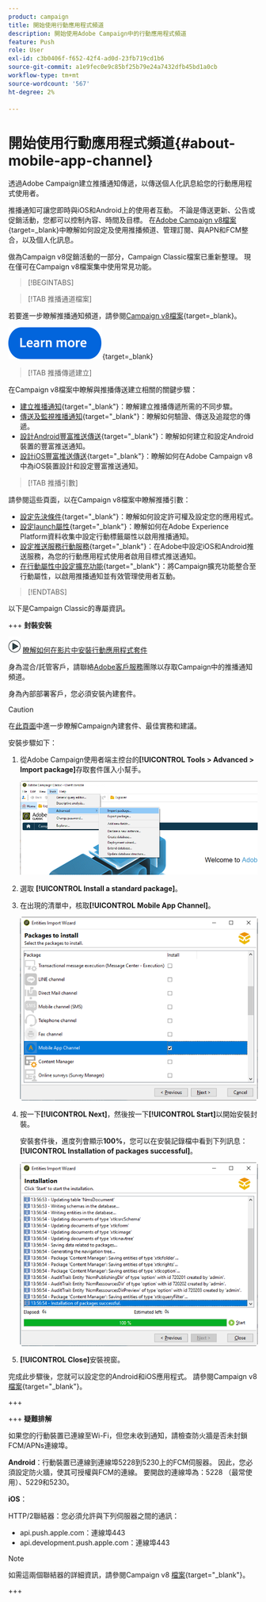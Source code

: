 ```yaml
---
product: campaign
title: 開始使用行動應用程式頻道
description: 開始使用Adobe Campaign中的行動應用程式頻道
feature: Push
role: User
exl-id: c3b0406f-f652-42f4-ad0d-23fb719cd1b6
source-git-commit: a1e9fec0e9c85bf25b79e24a7432dfb45bd1a0cb
workflow-type: tm+mt
source-wordcount: '567'
ht-degree: 2%

---
```


# 開始使用行動應用程式頻道{#about-mobile-app-channel}

透過Adobe Campaign建立推播通知傳遞，以傳送個人化訊息給您的行動應用程式使用者。

推播通知可讓您即時與iOS和Android上的使用者互動。 不論是傳送更新、公告或促銷活動，您都可以控制內容、時間及目標。 在[Adobe Campaign v8檔案](https://experienceleague.adobe.com/en/docs/campaign/campaign-v8/send/emails/email){target=_blank}中瞭解如何設定及使用推播頻道、管理訂閱、與APN和FCM整合，以及個人化訊息。

做為Campaign v8促銷活動的一部分，Campaign Classic檔案已重新整理。 現在僅可在Campaign v8檔案集中使用常見功能。

>[!BEGINTABS]

>[!TAB 推播通道檔案]

若要進一步瞭解推播通知頻道，請參閱[Campaign v8檔案](https://experienceleague.adobe.com/docs/campaign/campaign-v8/send/push/push.html){target=_blank}。

[![影像](../../assets/do-not-localize/learn-more-button.svg)](https://experienceleague.adobe.com/docs/campaign/campaign-v8/send/push/push.html){target=_blank}


>[!TAB 推播傳遞建立]

在Campaign v8檔案中瞭解與推播傳送建立相關的關鍵步驟：

* [建立推播通知](https://experienceleague.adobe.com/docs/campaign/campaign-v8/send/push/push.html#push-create){target="_blank"}：瞭解建立推播傳遞所需的不同步驟。
* [傳送及監視推播通知](https://experienceleague.adobe.com/docs/campaign/campaign-v8/send/push/push.html#push-test){target="_blank"}：瞭解如何驗證、傳送及追蹤您的傳遞。
* [設計Android豐富推送傳送](https://experienceleague.adobe.com/docs/campaign/campaign-v8/send/push/rich-push/rich-push-android.html){target="_blank"}：瞭解如何建立和設定Android裝置的豐富推送通知。
* [設計iOS豐富推送傳送](https://experienceleague.adobe.com/docs/campaign/campaign-v8/send/push/rich-push/rich-push-ios.html){target="_blank"}：瞭解如何在Adobe Campaign v8中為iOS裝置設計和設定豐富推送通知。


>[!TAB 推播引數]

請參閱這些頁面，以在Campaign v8檔案中瞭解推播引數：

* [設定先決條件](https://experienceleague.adobe.com/docs/campaign/campaign-v8/send/push/push-settings.html#before-starting){target="_blank"}：瞭解如何設定許可權及設定您的應用程式。
* [設定launch屬性](https://experienceleague.adobe.com/docs/campaign/campaign-v8/send/push/push-settings.html#launch-property){target="_blank"}：瞭解如何在Adobe Experience Platform資料收集中設定行動標籤屬性以啟用推播通知。
* [設定推送服務行動服務](https://experienceleague.adobe.com/docs/campaign/campaign-v8/send/push/push-settings.html#push-service){target="_blank"}：在Adobe中設定iOS和Android推送服務，為您的行動應用程式使用者啟用目標式推送通知。
* [在行動屬性中設定擴充功能](https://experienceleague.adobe.com/docs/campaign/campaign-v8/send/push/push-settings.html#configure-extension){target="_blank"}：將Campaign擴充功能整合至行動屬性，以啟用推播通知並有效管理使用者互動。

>[!ENDTABS]


以下是Campaign Classic的專屬資訊。

+++ **封裝安裝**

![](assets/do-not-localize/how-to-video.png) [瞭解如何在影片中安裝行動應用程式套件](https://experienceleague.adobe.com/docs/campaign-classic-learn/tutorials/sending-messages/push-channel/installing-the-mobile-app-channel.html#sending-messages)

身為混合/託管客戶，請聯絡[Adobe客戶服務](https://helpx.adobe.com/tw/enterprise/admin-guide.html/enterprise/using/support-for-experience-cloud.ug.html)團隊以存取Campaign中的推播通知頻道。

身為內部部署客戶，您必須安裝內建套件。

>[!CAUTION]
>
>在[此頁面](../../installation/using/installing-campaign-standard-packages.md)中進一步瞭解Campaign內建套件、最佳實務和建議。

安裝步驟如下：

1. 從Adobe Campaign使用者端主控台的&#x200B;**[!UICONTROL Tools > Advanced > Import package]**&#x200B;存取套件匯入小幫手。

   ![](assets/package_ios.png)

1. 選取 **[!UICONTROL Install a standard package]**。

1. 在出現的清單中，核取&#x200B;**[!UICONTROL Mobile App Channel]**。

   ![](assets/package_ios_2.png)

1. 按一下&#x200B;**[!UICONTROL Next]**，然後按一下&#x200B;**[!UICONTROL Start]**&#x200B;以開始安裝封裝。

   安裝套件後，進度列會顯示&#x200B;**100%**，您可以在安裝記錄檔中看到下列訊息： **[!UICONTROL Installation of packages successful]**。

   ![](assets/package_ios_3.png)

1. **[!UICONTROL Close]**&#x200B;安裝視窗。

完成此步驟後，您就可以設定您的Android和iOS應用程式。 請參閱Campaign v8 [檔案](https://experienceleague.adobe.com/docs/campaign/campaign-v8/send/push/push.html){target="_blank"}。

+++

+++ **疑難排解**

如果您的行動裝置已連線至Wi-Fi，但您未收到通知，請檢查防火牆是否未封鎖FCM/APNs連線埠。

**Android**：行動裝置已連線到連線埠5228到5230上的FCM伺服器。 因此，您必須設定防火牆，使其可授權與FCM的連線。 要開啟的連線埠為：5228 （最常使用）、5229和5230。

**iOS**：

HTTP/2聯結器：您必須允許與下列伺服器之間的通訊：

* api.push.apple.com：連線埠443
* api.development.push.apple.com：連線埠443

>[!NOTE]
>
>如需這兩個聯結器的詳細資訊，請參閱Campaign v8 [檔案](https://experienceleague.adobe.com/docs/campaign/campaign-v8/send/push/push-settings.html){target="_blank"}。

+++
